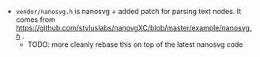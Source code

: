 - `vendor/nanosvg.h` is nanosvg + added patch for parsing text nodes. It comes
  from https://github.com/styluslabs/nanovgXC/blob/master/example/nanosvg.h .
  + TODO: more cleanly rebase this on top of the latest nanosvg code 
